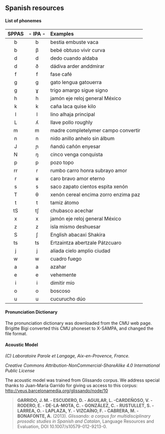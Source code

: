 ## Spanish resources

#### List of phonemes

| SPPAS | - IPA - | Examples             |
|:-----:|:-------:|:---------------------|
|   b   |   b     | bestia  embuste  vaca      |
|   b   |   β     | bebé  obtuso  vivir  curva  |
|   d   |   d     | dedo  cuando  aldaba        |
|   d   |   ð     | dádiva  arder  anddmirar    |
|   f   |   f     | fase  café                  |
|   g   |   ɡ     | gato  lengua  gatouerra     |
|   g   |   ɣ     | trigo  amargo  sigue  signo |
|   h   |   h     | jamón  eje  reloj  general  México |
|   k   |   k     | caña  laca  quise  kilo     |
|   l   |   l     | lino  alhaja  principal     |
|   L   |   ʎ     | llave  pollo roughly        |
|   m   |   m     | madre  completelymer  campo  convertir |
|   n   |   n     | nido  anillo  anhelo  sin  álbum  |
|   J   |   ɲ     | ñandú  cañón  enyesar       |
|   N   |   ŋ     | cinco  venga  conquista     |
|   p   |   p     | pozo  topo                  |
|   rr  |   r     | rumbo  carro  honra  subrayo  amor |
|   r   |   ʁ     | caro  bravo  amor  eterno |
|   s   |   s     | saco  zapato  cientos  espita  xenón  |
|   T   |   θ     | xenón cereal  encima  zorro  enzima  paz |
|   t   |   t     | tamiz  átomo |
|   tS  |   tʃ    | chubasco  acechar   |
|   x   |   x     | jamón  eje  reloj general  México  |
|   z   |   z     | isla  mismo  deshuesar     |
|   S   |   ʃ     | English abacaxi  Shakira   |
|   ts  |   ts    | Ertzaintza  abertzale  Pátzcuaro |
|   j   |   j     | aliada  cielo  amplio  ciudad     |
|   w   |   w     | cuadro  fuego                     |
|   a   |   a     | azahar                            |
|   e   |   e     | vehemente                         |
|   i   |   i     | dimitir  mío                      |
|   o   |   o     | boscoso                           |
|   u   |   u     | cucurucho  dúo                    |


#### Pronunciation Dictionary

The pronunciation dictionary was downloaded from the CMU web page.
Brigitte Bigi converted this CMU phoneset to X-SAMPA, and changed
the file format.


#### Acoustic Model

*(C) Laboratoire Parole et Langage, Aix-en-Provence, France.*

*Creative Commons Attribution-NonCommercial-ShareAlike 4.0 International Public License*

The acoustic model was trained from Glissando corpus. We address special
thanks to Juan-Maria Garrido for giving us access to this corpus:
<http://veus.barcelonamedia.org/glissando/node/10>

>**GARRIDO, J. M. - ESCUDERO, D. - AGUILAR, L. -CARDEÑOSO, V. - RODERO, E. - DE-LA-MOTA, C. - GONZÁLEZ, C. - RUSTULLET, S. - LARREA, O. - LAPLAZA, Y. - VIZCAÍNO, F. - CABRERA, M. - BONAFONTE, A.** (2013).
>*Glissando: a corpus for multidisciplinary prosodic studies in Spanish and Catalan*,
>Language Resources and Evaluation, DOI 10.1007/s10579-012-9213-0.

